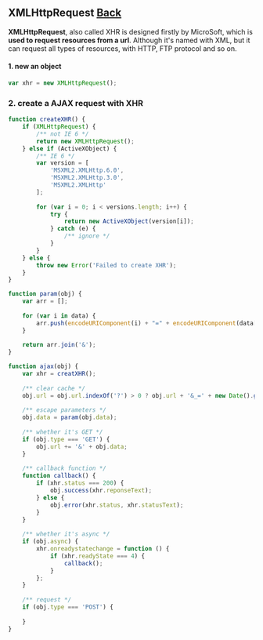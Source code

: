 ## XMLHttpRequest [Back](./../web_api.md)

**XMLHttpRequest**, also called XHR is designed firstly by MicroSoft, which is **used to request resources from a url**. Although it's named with XML, but it can request all types of resources, with HTTP, FTP protocol and so on.

#### 1. new an object

```js
var xhr = new XMLHttpRequest();
```

### 2. create a AJAX request with XHR

```js
function createXHR() {
    if (XMLHttpRequest) {
        /** not IE 6 */
        return new XMLHttpRequest();
    } else if (ActiveXObject) {
        /** IE 6 */
        var version = [
            'MSXML2.XMLHttp.6.0',
            'MSXML2.XMLHttp.3.0',
            'MSXML2.XMLHttp'
        ];
        
        for (var i = 0; i < versions.length; i++) {
            try {
                return new ActiveXObject(version[i]);
            } catch (e) {
                /** ignore */
            }
        }
    } else {
        throw new Error('Failed to create XHR');
    }
}

function param(obj) {
    var arr = [];
    
    for (var i in data) {
        arr.push(encodeURIComponent(i) + "=" + encodeURIComponent(data[i]));
    }
    
    return arr.join('&');
}

function ajax(obj) {
    var xhr = creatXHR();
    
    /** clear cache */
    obj.url = obj.url.indexOf('?') > 0 ? obj.url + '&_=' + new Date().getTime() : obj.url + '?_=' + new Date().getTime();
    
    /** escape parameters */
    obj.data = param(obj.data);
    
    /** whether it's GET */
    if (obj.type === 'GET') {
        obj.url += '&' + obj.data;
    }
    
    /** callback function */
    function callback() {
        if (xhr.status === 200) {
            obj.success(xhr.reponseText);
        } else {
            obj.error(xhr.status, xhr.statusText);
        }
    }
    
    /** whether it's async */
    if (obj.async) {
        xhr.onreadystatechange = function () {
            if (xhr.readyState === 4) {
                callback();
            }
        };
    }
    
    /** request */
    if (obj.type === 'POST') {
        
    }
}
```
